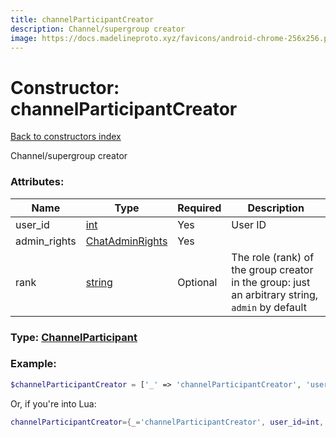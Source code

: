 ```yaml
---
title: channelParticipantCreator
description: Channel/supergroup creator
image: https://docs.madelineproto.xyz/favicons/android-chrome-256x256.png
---
```

# Constructor: channelParticipantCreator  
[Back to constructors index](index.md)



Channel/supergroup creator

### Attributes:

| Name     |    Type       | Required | Description |
|----------|---------------|----------|-------------|
|user\_id|[int](../types/int.md) | Yes|User ID|
|admin\_rights|[ChatAdminRights](../types/ChatAdminRights.md) | Yes|
|rank|[string](../types/string.md) | Optional|The role (rank) of the group creator in the group: just an arbitrary string, `admin` by default|



### Type: [ChannelParticipant](../types/ChannelParticipant.md)


### Example:

```php
$channelParticipantCreator = ['_' => 'channelParticipantCreator', 'user_id' => int, 'admin_rights' => ChatAdminRights, 'rank' => 'string'];
```  


Or, if you're into Lua:

```lua
channelParticipantCreator={_='channelParticipantCreator', user_id=int, admin_rights=ChatAdminRights, rank='string'}

```


